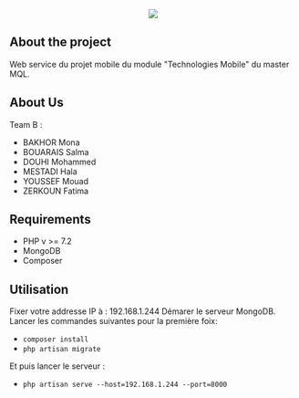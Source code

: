 <p align="center"><img src="https://laravel.com/assets/img/components/logo-laravel.svg"></p>


## About the project
Web service du projet mobile du module "Technologies Mobile" du master MQL.

## About Us
Team B : 
 - BAKHOR Mona
 - BOUARAIS Salma
 - DOUHI Mohammed
 - MESTADI Hala
 - YOUSSEF Mouad
 - ZERKOUN Fatima

## Requirements
 - PHP v >= 7.2
 - MongoDB
 - Composer

## Utilisation
Fixer votre addresse IP à : 192.168.1.244
Démarer le serveur MongoDB.
Lancer les commandes suivantes pour la première foix: 
  - `composer install`
  - `php artisan migrate`

Et puis lancer le serveur : 
  - `php artisan serve --host=192.168.1.244 --port=8000`